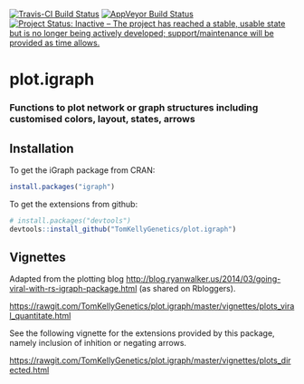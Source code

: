 [![Travis-CI Build Status](https://travis-ci.org/TomKellyGenetics/plot.igraph.svg?branch=master)](https://travis-ci.org/TomKellyGenetics/plot.igraph)
[![AppVeyor Build Status](https://ci.appveyor.com/api/projects/status/github/TomKellyGenetics/plot.igraph?branch=master&svg=true)](https://ci.appveyor.com/project/TomKellyGenetics/plot.igraph)
[![Project Status: Inactive – The project has reached a stable, usable state but is no longer being actively developed; support/maintenance will be provided as time allows.](http://www.repostatus.org/badges/latest/inactive.svg)](http://www.repostatus.org/#inactive)

# plot.igraph

### Functions to plot network or graph structures including customised colors, layout, states, arrows

## Installation

To get the iGraph package from CRAN:

```R
install.packages("igraph")
```

To get the extensions from github:

```R
# install.packages("devtools")
devtools::install_github("TomKellyGenetics/plot.igraph")
```

## Vignettes

Adapted from the plotting blog http://blog.ryanwalker.us/2014/03/going-viral-with-rs-igraph-package.html (as shared on Rbloggers).

https://rawgit.com/TomKellyGenetics/plot.igraph/master/vignettes/plots_viral_quantitate.html

See the following vignette for the extensions provided by this package, namely inclusion of inhition or negating arrows. 

https://rawgit.com/TomKellyGenetics/plot.igraph/master/vignettes/plots_directed.html

